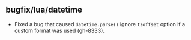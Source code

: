 ## bugfix/lua/datetime

* Fixed a bug that caused `datetime.parse()` ignore `tzoffset`
  option if a custom format was used (gh-8333).
